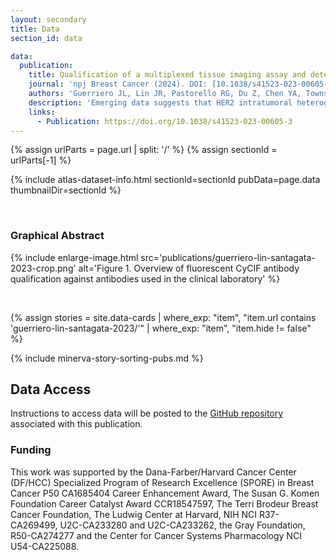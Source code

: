 ```yaml
---
layout: secondary
title: Data
section_id: data

data:
  publication:
    title: Qualification of a multiplexed tissue imaging assay and detection of novel patterns of HER2 heterogeneity in breast cancer
    journal: 'npj Breast Cancer (2024). DOI: [10.1038/s41523-023-00605-3](https://doi.org/10.1038/s41523-023-00605-3)'
    authors: 'Guerriero JL, Lin JR, Pastorello RG, Du Z, Chen YA, Townsend M, Shimada K, Hughes ME, Ren S, Tayob N, Zheng K, Mei S, Patterson A, Taneja K, Metzger O, Tolaney SM, Lin NU, Dillon DA, Schnitt SJ, Sorger PK, Mittendorf EA, Santagata S'
    description: 'Emerging data suggests that HER2 intratumoral heterogeneity (ITH) is associated with therapy resistance, highlighting the need for new strategies to assess HER2 ITH. A promising approach is leveraging multiplexed tissue analysis techniques such as cyclic immunofluorescence (CyCIF), which enable visualization and quantification of 10-60 antigens at single-cell resolution from individual tissue sections. In this study, we qualified a breast cancer specific antibody panel, including HER2, ER and PR, for multiplexed tissue imaging. We then compared the performance of these antibodies against established clinical standards using pixel-, cell- and tissue-level analyses, utilizing 866 tissue cores (representing 294 patients). To ensure reliability, the CyCIF antibodies were qualified against HER2 immunohistochemistry (IHC) and fluorescence in situ hybridization (FISH) data from the same samples. Our findings demonstrate the successful qualification of a breast cancer antibody panel for CyCIF, showing high concordance with established clinical antibodies. Subsequently, we employed the qualified antibodies, along with antibodies for CD45, CD68, PD-L1, p53, Ki67, pRB and AR to characterize 567 HER2+ invasive breast cancer samples from 189 patients. Through single-cell analysis we identified four distinct cell clusters within HER2+ breast cancer exhibiting heterogeneous HER2 expression. Furthermore, these clusters displayed variations in ER, PR, p53, AR and PD-L1 expression. To quantify the extent of heterogeneity, we calculated heterogeneity scores based on the diversity among these clusters. Our analysis revealed expression patterns that are relevant to breast cancer biology, with correlations to HER2 ITH and potential relevance to clinical outcome.'
    links:
      - Publication: https://doi.org/10.1038/s41523-023-00605-3  
---
```


{% assign urlParts = page.url | split: '/' %}
{% assign sectionId = urlParts[-1] %}

{% include atlas-dataset-info.html
    sectionId=sectionId
    pubData=page.data
    thumbnailDir=sectionId %}

<br>

### Graphical Abstract
{% include enlarge-image.html src='publications/guerriero-lin-santagata-2023-crop.png' alt='Figure 1. Overview of fluorescent CyCIF antibody qualification against antibodies used in the clinical laboratory' %}

<br>

{%
    assign stories = site.data-cards
    | where_exp: "item", "item.url contains 'guerriero-lin-santagata-2023/'"
    | where_exp: "item", "item.hide != false"
%}

{% include minerva-story-sorting-pubs.md %}

## Data Access
Instructions to access data will be posted to the [GitHub repository](https://github.com/labsyspharm/npjbcancer2023) associated with this publication.

### Funding  
This work was supported by the Dana-Farber/Harvard Cancer Center (DF/HCC) Specialized Program of Research Excellence (SPORE) in Breast Cancer P50 CA1685404 Career Enhancement Award, The Susan G. Komen Foundation Career Catalyst Award CCR18547597, The Terri Brodeur Breast Cancer Foundation, The Ludwig Center at Harvard, NIH NCI R37-CA269499, U2C-CA233280 and U2C-CA233262, the Gray Foundation, R50-CA274277 and the Center for Cancer Systems Pharmacology NCI U54-CA225088.
